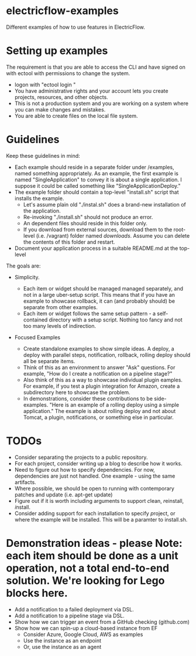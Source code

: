 # electricflow-examples
Different examples of how to use features in ElectricFlow.  


# Setting up examples

The requirement is that you are able to access the CLI and have signed on with ectool with permissions to change the system.

* logon with "ectool login <yourusername> <yourpassword>"
* You have administrative rights and your account lets you create projects, resources, and other objects.  
* This is not a production system and you are working on a system where you can make changes and mistakes.
* You are able to create files on the local file system.


# Guidelines

Keep these guidelines in mind:
* Each example should reside in a separate folder under /examples, named something appropriately.  As an example, the first example is named "SingleApplication" to convey it is about a single application.  I suppose it could be called something like "SingleApplicationDeploy."
* The example folder should contain a top-level "install.sh" script that installs the example.
  * Let's assume plain old "./instal.sh" does a brand-new installation of the application.
  * Re-invoking "./install.sh" should not produce an error.
  * An dependent files should reside in this folder only.
  * If you download from external sources, download them to the root-level (i.e. /vagrant) folder named *downloads*.  Assume you can delete the contents of this folder and restart.
* Document your application process in a suitable README.md at the top-level

The goals are:

* Simplicity.  
  * Each item or widget should be managed managed separately, and not in a large uber-setup script.  This means that if you have an example to showcase rollback, it can (and probably should) be separate from other examples.
  * Each item or widget follows the same setup pattern - a self-contained directory with a setup script.  Nothing too fancy and not too many levels of indirection.

* Focused Examples
  * Create standalone examples to show simple ideas.  A deploy, a deploy with parallel steps, notification, rollback, rolling deploy should all be separate items.
  * Think of this as an environment to answer "Ask" questions.  For example, "How do I create a notification on a pipeline stage?"
  * Also think of this as a way to showcase individual plugin eamples.  For example, if you test a plugin integration for Amazon, create a subdirectory here to showcase the problem.
  * In demonstrations, consider these contributions to be side-examples.  "Here is an example of a rolling deploy using a simple application."  The example is about rolling deploy and not about Tomcat, a plugin, notifications, or something else in particular.  


# TODOs
* Consider separating the projects to a public repository.
* For each project, consider writing up a blog to describe how it works.
* Need to figure out how to specify dependencies.  For now, dependencies are just not handled.  One example - using the same artifacts.
* Where possible, we should be open to running with contemporary patches and update (i.e. apt-get update)
* Figure out if it is worth including arguments to support *c*lean, *r*einstall, *i*nstall.
* Consider adding support for each installation to specify *p*roject, or where the example will be installed.  This will be a paramter to install.sh.


# Demonstration ideas - please Note: each item should be done as a unit operation, not a total end-to-end solution.  We're looking for Lego blocks here.

* Add a notification to a failed deployment via DSL.
* Add a notification to a pipeline stage via DSL.
* Show how we can trigger an event from a GitHub checking (github.com)
* Show how we can spin-up a cloud-based instance from EF
  * Consider Azure, Google Cloud, AWS as examples
  * Use the instance as an endpoint
  * Or, use the instance as an agent
